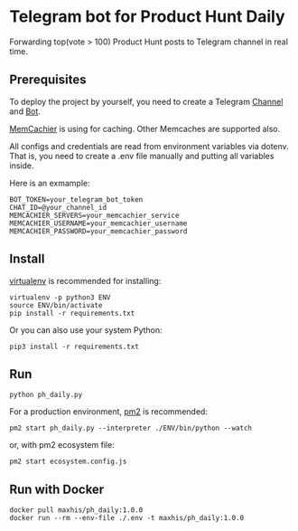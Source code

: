# Telegram bot for Product Hunt Daily

Forwarding top(vote > 100) Product Hunt posts to Telegram channel in real time.

## Prerequisites

To deploy the project by yourself, you need to create a Telegram [Channel](https://telegram.org/faq_channels) and [Bot](https://core.telegram.org/bots).

[MemCachier](https://www.memcachier.com/) is using for caching. Other Memcaches are supported also.

All configs and credentials are read from environment variables via dotenv. That is, you need to create a .env file manually and putting all variables inside.

Here is an exmample:

```
BOT_TOKEN=your_telegram_bot_token
CHAT_ID=@your_channel_id
MEMCACHIER_SERVERS=your_memcachier_service
MEMCACHIER_USERNAME=your_memcachier_username
MEMCACHIER_PASSWORD=your_memcachier_password
```

## Install

[virtualenv](https://virtualenv.pypa.io) is recommended for installing:

```
virtualenv -p python3 ENV
source ENV/bin/activate
pip install -r requirements.txt
```

Or you can also use your system Python:

```
pip3 install -r requirements.txt
```

## Run

```
python ph_daily.py
```

For a production environment, [pm2](http://pm2.keymetrics.io/) is recommended:

```
pm2 start ph_daily.py --interpreter ./ENV/bin/python --watch
```

or, with pm2 ecosystem file:

```
pm2 start ecosystem.config.js
```

## Run with Docker

```
docker pull maxhis/ph_daily:1.0.0
docker run --rm --env-file ./.env -t maxhis/ph_daily:1.0.0
```